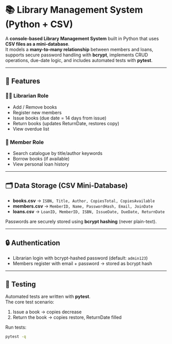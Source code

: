 # 📚 Library Management System (Python + CSV)

A **console-based Library Management System** built in Python that uses **CSV files as a mini-database**.  
It models a **many-to-many relationship** between members and loans, supports secure password handling with **bcrypt**, implements CRUD operations, due-date logic, and includes automated tests with **pytest**.

---

## 🚀 Features

### 👩‍🏫 Librarian Role
- Add / Remove books  
- Register new members  
- Issue books (due date = 14 days from issue)  
- Return books (updates ReturnDate, restores copy)  
- View overdue list  

### 👤 Member Role
- Search catalogue by title/author keywords  
- Borrow books (if available)  
- View personal loan history  

---

## 🗂 Data Storage (CSV Mini-Database)

- **books.csv** → `ISBN, Title, Author, CopiesTotal, CopiesAvailable`  
- **members.csv** → `MemberID, Name, PasswordHash, Email, JoinDate`  
- **loans.csv** → `LoanID, MemberID, ISBN, IssueDate, DueDate, ReturnDate`  

Passwords are securely stored using **bcrypt hashing** (never plain-text).

---

## 🔒 Authentication
- Librarian login with bcrypt-hashed password (default: `admin123`)  
- Members register with email + password → stored as bcrypt hash  

---

## 🧪 Testing
Automated tests are written with **pytest**.  
The core test scenario:
1. Issue a book → copies decrease  
2. Return the book → copies restore, ReturnDate filled  

Run tests:
```bash
pytest -q
